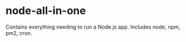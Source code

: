 # node-all-in-one

Contains everything needing to run a Node.js app. Includes node, npm, pm2, cron.
